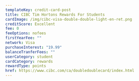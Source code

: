 ```yaml
---
templateKey: credit-card-post
title: CIBC Tim Hortons Rewards For Students
cardImage: /img/cibc-visa-double-double-light-en-ret.png
creditScore: Excellent
fee: 0
feeOptions: nofees
firstYearFee: ""
network: Visa
purchaseInterest: "19.99"
balanceTranferFees: ""
userCategory: student
cardCategory: rewards
rewardType: points
href: https://www.cibc.com/ca/doubledoublecard/index.html
---
```

